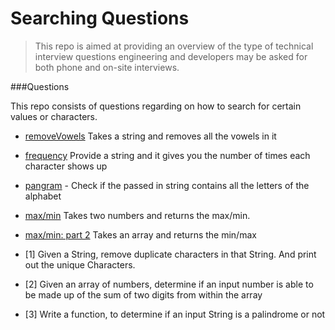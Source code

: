 # Searching Questions

>This repo is aimed at providing an overview of the type of technical interview questions engineering and developers may be asked for both phone and on-site interviews.

###Questions

This repo consists of questions regarding on how to search for certain values or characters. 

  - [removeVowels](http://plnkr.co/edit/Ls8V9sKz5FQ0nU7s6LJE) Takes a string and removes all the vowels in it
  - [frequency](http://plnkr.co/edit/m5ARBSdw2Af6JWtDKC84) Provide a string and it gives you the number of times each character shows up 
  - [pangram](http://plnkr.co/edit/HEBbGd4ZiwFV7Uw8em8x) - Check if the passed in string contains all the letters of the alphabet 
  - [max/min](http://plnkr.co/edit/Kad6GP1pqOQ3Dm0YB19q) Takes two numbers and returns the max/min.
  - [max/min: part 2](http://plnkr.co/edit/5fbUbwgkbm0YkuIchU7e) Takes an array and returns the min/max 

  - [1] Given a String, remove duplicate characters in that String.  And print out the unique Characters.  
  - [2] Given an array of numbers, determine if an input number is able to be made up of the sum of two digits from within the array 
  - [3] Write a function, to determine if an input String is a palindrome or not


